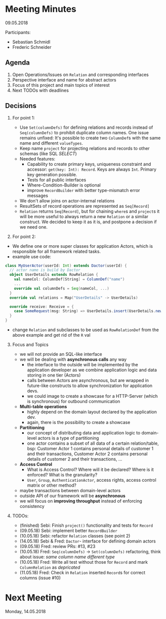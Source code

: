 # Meeting Minutes

09.05.2018

Participants:

- Sebastian Schmidl
- Frederic Schneider

## Agenda

1. Open Operations/Issues on `Relation` and corresponding interfaces
2. Perspective interface and name for abstract actors
3. Focus of this project and main topics of interest
4. Next TODOs with deadlines

## Decisions

1. For point 1:

   - Use `Set(columnDefs)` for defining relations and records instead of `Seq(columnDefs)` to prohibit duplicate column names.
     One issue remains unfixed: It's possible to create two `ColumnDef`s with the same name and different `valueTypes`.
   - Keep name `project` for projecting relations and records to other schemas (like SQL _SELECT_)
   - Needed features:
     - Capability to create primary keys, uniqueness constraint and accessor: `get(key: Int): Record`.
       Keys are always `Int`. Primary key generation possible.
     - Tests for all public interfaces
     - Where-Condition-Builder is optional
     - improve `RecordBuilder` with better type-mismatch error messages
   - We don't allow joins on actor-internal relations
   - ResultSets of record operations are represented as `Seq[Record]`
   - `Relation` returns `Seq[Record]`, but for chaining `where`s and `project`s it will be more useful to always return a new `Relation` or a similar construct.
     We decided to keep it as it is, and postpone a decision if we need one.

2. For point 2:

  - We define one or more super classes for application Actors,
    which is responsible for all framework related tasks.
  - example use code:

```scala
class MyUserActor(userId: Int) extends Dactor(userId) {
  // actor name is build by Dactor
  object UserDetails extends RowRelation {
    val nameCol: ColumnDef[String] = ColumnDef("name")
    ...
    override val columnDefs = Seq(nameCol, ...)
  }
  override val relations = Map("UserDetails" -> UserDetails)

  override receive: Receive = {
    case SomeRequest(msg: String) => UserDetails.insert(UserDetails.newRecord(...))
  }
}
```
  - change `Relation` and subclasses to be used as `RowRelationDef` from the above example and get rid of the `R` val

3. Focus and Topics

   - we will not provide an SQL-like interface
   - we will be dealing with **asynchronous calls** any way
     - the interface to the outside will be implemented by the application developer as we combine application logic and data storing in one tier (Actors)
     - calls between Actors are asynchronous, but are wrapped in future-like constructs to allow synchronization for application devs.
     - we could image to create a showcase for a HTTP-Server (which is synchronous) for outbound communication
   - **Multi-table operations**
     - highly depend on the domain layout declared by the application dev.
     - again, there is the possibility to create a showcase
   - **Partitioning**
     - our concept of distributing data and application logic to domain-level actors is a type of partitioning
     - one actor contains a subset of all data of a certain relation/table, bsp:
       Customer Actor 1 contains personal details of customer 1 and their transactions,
       Customer Actor 2 contains personal details of customer 2 and their transactions, ...
   - **Access Control**
     - What is Access Control? Where will it be declared? Where is it enforced? What is the granularity?
     - `User`, `Group`, `AuthenticationActor`, access rights, access control matrix or other method?
   - maybe transactions between domain-level actors
   - outside API of our framework will be **asynchronous**
   - we will focus on **improving throughput** instead of enforcing consistency

4. TODOs:

   - (finished) Sebi: Finish `project()` functionality and tests for `Record`
   - (09.05.18) Sebi: implement better `RecordBuilder`
   - (10.05.18) Sebi: refactor `Relation` classes (see point 2)
   - (14.05.18) Sebi & Fred: `Dactor`- interface for defining domain actors
   - (09.05.18) Fred: review PRs: #13, #23
   - (10.05.18) Fred: `Seq(columnDefs)` -> `Set(columnDefs)` refactoring, think about issue: _same column name different type_
   - (10.05.18) Fred: Write all test without those for `Record` and mark `ColumnRelation` as _depricated_
   - (11.05.18) Fred: Check in `Relation` inserted `Record`s for correct columns (issue #10)

# Next Meeting

Monday, 14.05.2018
